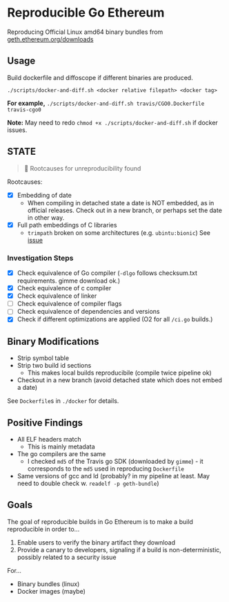 # Reproducible Go Ethereum

Reproducing Official Linux amd64 binary bundles from [geth.ethereum.org/downloads](https://geth.ethereum.org/downloads)

## Usage

Build dockerfile and diffoscope if different binaries are produced.

`./scripts/docker-and-diff.sh <docker relative filepath> <docker tag>`

**For example,**
`./scripts/docker-and-diff.sh travis/CGO0.Dockerfile travis-cgo0`

**Note:** May need to redo `chmod +x ./scripts/docker-and-diff.sh` if docker issues.

## STATE

> 🚧 Rootcauses for unreproducibility found

Rootcauses:
- [x] Embedding of date
  - When compiling in detached state a date is NOT embedded, as in official releases. Check out in a new branch, or perhaps set the date in other way.
- [x] Full path embeddings of C libraries
  - `trimpath` broken on some architectures (e.g. `ubintu:bionic`) See [issue](https://github.com/golang/go/issues/67011)

### Investigation Steps

- [x] Check equivalence of Go compiler (`-dlgo` follows checksum.txt requirements. gimme download ok.)
- [x] Check equivalence of c compiler
- [x] Check equivalence of linker
- [ ] Check equivalence of compiler flags
- [ ] Check equivalence of dependencies and versions
- [x] Check if different optimizations are applied (O2 for all `/ci.go` builds.)

## Binary Modifications

- Strip symbol table
- Strip two build id sections
  - This makes local builds reproducibile (compile twice pipeline ok)
- Checkout in a new branch (avoid detached state which does not embed a date)

See `Dockerfile`s in `./docker` for details.

## Positive Findings

- All ELF headers match
  - This is mainly metadata
- The go compilers are the same
  - I checked `md5` of the Travis go SDK (downloaded by `gimme`) - it corresponds to the `md5` used in reproducing `Dockerfile`
- Same versions of gcc and ld (probably? in my pipeline at least. May need to double check w. `readelf -p geth-bundle`)

## Goals

The goal of reproducible builds in Go Ethereum is to make a build reproducible in order to...

1. Enable users to verify the binary artifact they download
2. Provide a canary to developers, signaling if a build is non-deterministic, possibly
   related to a security issue

For...

- Binary bundles (linux)
- Docker images (maybe)
